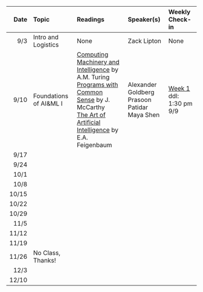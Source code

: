 | Date | Topic | Readings |Speaker(s) | Weekly Check-in |
| ---: | :--- | :--- | :--- | :--- |
|  9/3 | Intro and Logistics | None | Zack Lipton  | None |
|  9/10 | Foundations of AI&ML I | [Computing Machinery and Intelligence](https://phil415.pbworks.com/f/TuringComputing.pdf) by A.M. Turing <br> [Programs with Common Sense](http://jmc.stanford.edu/articles/mcc59/mcc59.pdf) by J. McCarthy <br> [The Art of Artificial Intelligence](http://i.stanford.edu/pub/cstr/reports/cs/tr/77/621/CS-TR-77-621.pdf) by E.A. Feigenbaum | Alexander Goldberg <br> Prasoon Patidar <br> Maya Shen | [Week 1](https://docs.google.com/forms/d/e/1FAIpQLSc8mog5kSfYiCBp-O1S2KGExCtFsM9nlJRYLuuP1SmO2fOv9Q/viewform) <br> ddl: 1:30 pm 9/9 |
|  9/17 | | | | |
|  9/24 | | | | |
|  10/1 | | | | |
|  10/8 | | | | |
|  10/15 | | | | |
|  10/22 | | | | |
|  10/29 | | | | |
|  11/5 | | | | |
|  11/12 | | | | |
|  11/19 | | | | |
|  11/26 | No Class, Thanks! |  |  |  |
|  12/3 | | | | |
|  12/10 |  | | | |
